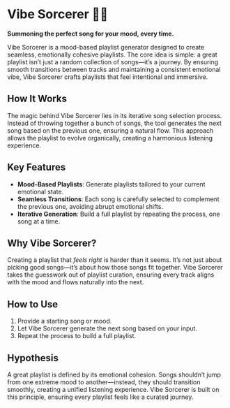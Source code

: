 # Vibe Sorcerer 🎼🔮  
**Summoning the perfect song for your mood, every time.**

Vibe Sorcerer is a mood-based playlist generator designed to create seamless, emotionally cohesive playlists. The core idea is simple: a great playlist isn’t just a random collection of songs—it’s a journey. By ensuring smooth transitions between tracks and maintaining a consistent emotional vibe, Vibe Sorcerer crafts playlists that feel intentional and immersive.

## How It Works  
The magic behind Vibe Sorcerer lies in its iterative song selection process. Instead of throwing together a bunch of songs, the tool generates the next song based on the previous one, ensuring a natural flow. This approach allows the playlist to evolve organically, creating a harmonious listening experience.

## Key Features  
- **Mood-Based Playlists**: Generate playlists tailored to your current emotional state.  
- **Seamless Transitions**: Each song is carefully selected to complement the previous one, avoiding abrupt emotional shifts.  
- **Iterative Generation**: Build a full playlist by repeating the process, one song at a time.  

## Why Vibe Sorcerer?  
Creating a playlist that *feels right* is harder than it seems. It’s not just about picking good songs—it’s about how those songs fit together. Vibe Sorcerer takes the guesswork out of playlist curation, ensuring every track aligns with the mood and flows naturally into the next.  

## How to Use  
1. Provide a starting song or mood.  
2. Let Vibe Sorcerer generate the next song based on your input.  
3. Repeat the process to build a full playlist.  

## Hypothesis  
A great playlist is defined by its emotional cohesion. Songs shouldn’t jump from one extreme mood to another—instead, they should transition smoothly, creating a unified listening experience. Vibe Sorcerer is built on this principle, ensuring every playlist feels like a curated journey.  
